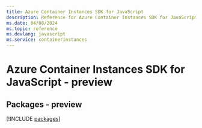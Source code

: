 ```yaml
---
title: Azure Container Instances SDK for JavaScript
description: Reference for Azure Container Instances SDK for JavaScript
ms.date: 04/08/2024
ms.topic: reference
ms.devlang: javascript
ms.service: containerinstances
---
```

# Azure Container Instances SDK for JavaScript - preview
## Packages - preview
[!INCLUDE [packages](container-instances-index.md)]
